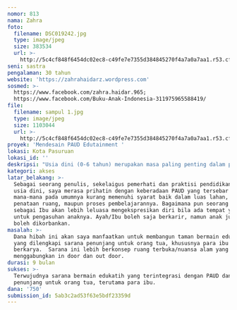 ```yaml
---
nomor: 813
nama: Zahra
foto:
  filename: DSC019242.jpg
  type: image/jpeg
  size: 383534
  url: >-
    http://5c4cf848f6454dc02ec8-c49fe7e7355d384845270f4a7a0a7aa1.r53.cf2.rackcdn.com/97fef88e-c987-4ef6-8386-346badce2d2a/DSC019242.jpg
seni: sastra
pengalaman: 30 tahun
website: 'https://zahrahaidarz.wordpress.com'
sosmed: >-
  https://www.facebook.com/zahra.haidar.965; 
  https://www.facebook.com/Buku-Anak-Indonesia-311975965588419/
file:
  filename: sampul 1.jpg
  type: image/jpeg
  size: 1103044
  url: >-
    http://5c4cf848f6454dc02ec8-c49fe7e7355d384845270f4a7a0a7aa1.r53.cf2.rackcdn.com/cc138849-77fb-4191-91ef-2f3332233e90/sampul%201.jpg
proyek: 'Mendesain PAUD Edutainment '
lokasi: Kota Pasuruan
lokasi_id: ''
deskripsi: "Usia dini (0-6 tahun) merupakan masa paling penting dalam pertumbuhan dan perkembangan seorang manusia. Pada usia tersebut dibutuhkan stimulasi yang tepat untuk merangsang pertumbuhan dan menanamkan nilai-nilai dasar pada anak. Biasanya para ibu yang memiliki anak balita merasa bingung untuk berkarir atau memilih menunggui anaknya, karena dia merasa tak ada orang yang tepat untuk menggantikan perannya. Pendidikan Anak usia Dini (PAUD) memegang peran penting untuk stimulasi tumbuh kembang anak. Sayangnya, banyak PAUD yang tidak memenuhi sayarat, seperti lahan yang terbatas untuk anak bermain sehingga menghambat pertumbuhan anak. Model pembelajaran pun seringkali memaksakan hal akademik yang belum sesuai dengan usia anak. \r\nDalam proyek ini saya mendesain TK Edutainment yang memadukan edukasi dan entertainment. Di samping menjadi tempat yang nyaman untuk anak bereksplorasi, tempat ini juga akan dilengkapi dengan sarana yang mendukung para ibu untuk berekspresi, seperti adanya cafe dengan wifi, co working space, ruang pertemuan/diskusi/seminar, ruang pameran, salon kecantikan & spa, ruang ibu menyusui dll. Dengan demikian diharapkan sang Ibu juga bisa bekerja sambil memantau kegiatan anak, berkolaborasi, dan memiliki komunitas yang bisa saling mendukung dengan sesama orang tua baik dalam mengekspresikan diri, menyalurkan hoby, bisnis, maupun pengasuhan anak. Semoga upaya ini dapat terealisasikan. "
kategori: akses
latar_belakang: >-
  Sebagai seorang penulis, sekelaigus pemerhati dan praktisi pendidikan anak
  usia dini, saya merasa prihatin dengan keberadaan PAUD yang tersebar di
  mana-mana pada umumnya kurang memenuhi syarat baik dalam luas lahan, desain
  penataan ruang, maupun proses pembelajarannya. Bagaimana pun seorang wanita
  sebagai Ibu akan lebih leluasa mengekspresikan diri bila ada tempat yang tepat
  untuk pengasuhan anaknya. Ayah/Ibu boleh saja berkarir, namun anak juga tak
  boleh dikorbankan.
masalah: >-
  Dana hibah ini akan saya manfaatkan untuk membangun taman bermain edukatif
  yang dilengkapi sarana penunjang untuk orang tua, khususnya para ibu dalam
  berkarya.  Sarana ini lebih berkonsep ruang terbuka/nuansa alam yang
  menggabungkan in door dan out door.
durasi: 9 bulan
sukses: >-
  Terwujudnya sarana bermain edukatih yang terintegrasi dengan PAUD dan sarana
  penunjang untuk orang tua, terutama para ibu.
dana: '750'
submission_id: 5ab3c2ad53f63e5bdf23359d
---
```


